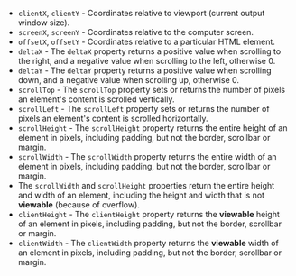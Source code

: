 * `clientX`, `clientY` - Coordinates relative to viewport (current output window size).
* `screenX`, `screenY` - Coordinates relative to the computer screen.
* `offsetX`, `offsetY` - Coordinates relative to a particular HTML element.
* `deltaX` - The `deltaX` property returns a positive value when scrolling to the right, and a negative value when scrolling to the left, otherwise 0.
* `deltaY` - The `deltaY` property returns a positive value when scrolling down, and a negative value when scrolling up, otherwise 0.
* `scrollTop` - The `scrollTop` property sets or returns the number of pixels an element's content is scrolled vertically.
* `scrollLeft` - The `scrollLeft` property sets or returns the number of pixels an element's content is scrolled horizontally.
* `scrollHeight` - The `scrollHeight` property returns the entire height of an element in pixels, including padding, but not the border, scrollbar or margin.
* `scrollWidth` - The `scrollWidth` property returns the entire width of an element in pixels, including padding, but not the border, scrollbar or margin.
* The `scrollWidth` and `scrollHeight` properties return the entire height and width of an element, including the height and width that is not **viewable** (because of overflow).
* `clientHeight` - The `clientHeight` property returns the **viewable** height of an element in pixels, including padding, but not the border, scrollbar or margin.
* `clientWidth` - The `clientWidth` property returns the **viewable** width of an element in pixels, including padding, but not the border, scrollbar or margin.